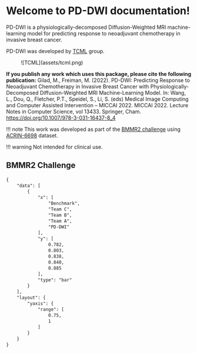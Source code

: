 # Welcome to PD-DWI documentation!

PD-DWI is a physiologically-decomposed Diffusion-Weighted MRI machine-learning model for predicting response to neoadjuvant chemotherapy in invasive breast cancer.

PD-DWI was developed by [TCML](https://tcml-bme.github.io/) group. 

<figure markdown="span">
    ![TCML](assets/tcml.png)
</figure>

**If you publish any work which uses this package, please cite the following publication:** Gilad, M., Freiman, M. (2022). PD-DWI: Predicting Response to Neoadjuvant Chemotherapy in Invasive Breast Cancer with Physiologically-Decomposed Diffusion-Weighted MRI Machine-Learning Model. In: Wang, L., Dou, Q., Fletcher, P.T., Speidel, S., Li, S. (eds) Medical Image Computing and Computer Assisted Intervention – MICCAI 2022. MICCAI 2022. Lecture Notes in Computer Science, vol 13433. Springer, Cham. https://doi.org/10.1007/978-3-031-16437-8_4

!!! note
    This work was developed as part of the [BMMR2 challenge](https://wiki.cancerimagingarchive.net/pages/viewpage.action?pageId=89096426) using [ACRIN-6698](https://wiki.cancerimagingarchive.net/pages/viewpage.action?pageId=50135447) dataset.

!!! warning
    Not intended for clinical use. 

## BMMR2 Challenge 

``` plotly
{
    "data": [
        {
            "x": [
                "Benchmark",
                "Team C",
                "Team B",
                "Team A",
                "PD-DWI"
            ],
            "y": [
                0.782,
                0.803,
                0.838,
                0.840,
                0.885
            ],
            "type": "bar"
        }
    ],
    "layout": {
        "yaxis": {
            "range": [
                0.75,
                1
            ]
        }
    }
}
```

